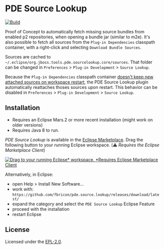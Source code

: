 # PDE Source Lookup
[![Build](https://github.com/fbricon/pde.source.lookup/actions/workflows/ci.yaml/badge.svg)](https://github.com/fbricon/pde.source.lookup/actions/workflows/ci.yaml)

Proof of Concept to automatically fetch missing source bundles from enabled p2 repositories, when opening a bundle jar (similar to m2e).
It's also possible to fetch all sources from the `Plug-in Dependencies` classpath container, with a right-click and selecting `Download Bundle Sources`.

Sources are cached to `~/.eclipse/org.jboss.tools.pde.sourcelookup.core/sources`. That folder can be changed in `Preferences` > `Plug-in Development` > `Source Lookup`.

Because the `Plug-in Dependencies` classpath container [doesn't keep new attached sources on workspace restart](https://bugs.eclipse.org/bugs/show_bug.cgi?id=492204),
the PDE Source Lookup plugin automatically reattaches thoses sources upon restart.
This behavior can be disabled in `Preferences` > `Plug-in Development` > `Source Lookup`.

## Installation
- Requires an Eclipse Mars.2 or more recent installation (might work on older versions)
- Requires Java 8 to run.

_PDE Source Lookup_ is available in the [Eclipse Marketplace](https://marketplace.eclipse.org/content/pde-source-lookup). Drag the following button to your running Eclipse workspace. (⚠️ *Requires the Eclipse Marketplace Client*)

[![Drag to your running Eclipse* workspace. *Requires Eclipse Marketplace Client](https://marketplace.eclipse.org/sites/all/themes/solstice/public/images/marketplace/btn-install.svg)](http://marketplace.eclipse.org/marketplace-client-intro?mpc_install=5391163 "Drag to your running Eclipse* workspace. *Requires Eclipse Marketplace Client")

Alternatively, in Eclipse:

- open Help > Install New Software...
- work with: `https://github.com/fbricon/pde.source.lookup/releases/download/latest/`
- expand the category and select the `PDE Source Lookup` Eclipse Feature
- proceed with the installation
- restart Eclipse

## License
Licensed under the [EPL-2.0](https://www.eclipse.org/legal/epl-2.0/).
